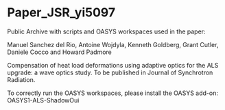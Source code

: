 # Paper_JSR_yi5097

Public Archive with scripts and OASYS workspaces used in the paper:

Manuel Sanchez del Rio, Antoine Wojdyla, Kenneth Goldberg, Grant Cutler, Daniele Cocco and
Howard Padmore

Compensation of heat load deformations using adaptive optics for the ALS upgrade: a wave optics
study. To be published in Journal of Synchrotron Radiation.

To correctly run the OASYS workspaces, please install the OASYS add-on: OASYS1-ALS-ShadowOui
